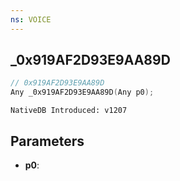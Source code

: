 ```yaml
---
ns: VOICE
---
```

## _0x919AF2D93E9AA89D

```c
// 0x919AF2D93E9AA89D
Any _0x919AF2D93E9AA89D(Any p0);
```

```
NativeDB Introduced: v1207
```

## Parameters
* **p0**:
